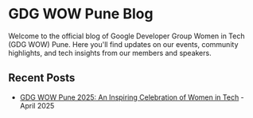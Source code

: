 # GDG WOW Pune Blog

Welcome to the official blog of Google Developer Group Women in Tech (GDG WOW) Pune. Here you'll find updates on our events, community highlights, and tech insights from our members and speakers.

## Recent Posts

- [GDG WOW Pune 2025: An Inspiring Celebration of Women in Tech](./2025-04-gdg-wow-event-recap.md) - April 2025
